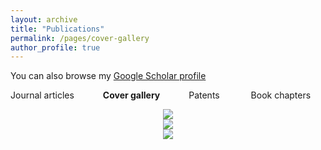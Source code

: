 ```yaml
---
layout: archive
title: "Publications"
permalink: /pages/cover-gallery
author_profile: true
---
```




You can also browse my [Google Scholar profile](https://scholar.google.com/citations?user=g1IdjV4AAAAJ&hl)

Journal articles  &emsp;&emsp;&emsp;**Cover gallery** &emsp;&emsp;&emsp;Patents  &emsp;&emsp; &emsp;Book chapters

<div style="text-align:center"><img src="https://mihafil.github.io/academic/images/csr2016-icon.jpg" /></div> 

<div style="text-align:center"><img src="https://mihafil.github.io/academic/images/msde2016-icon.jpg" /></div> 

<div style="text-align:center"><img src="https://mihafil.github.io/academic/images/pps2017-icon.jpg" /></div>

